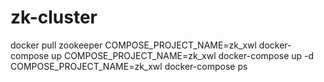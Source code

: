 # zk-cluster

  docker pull zookeeper
  COMPOSE_PROJECT_NAME=zk_xwl docker-compose up
  COMPOSE_PROJECT_NAME=zk_xwl docker-compose up -d
  COMPOSE_PROJECT_NAME=zk_xwl docker-compose ps
